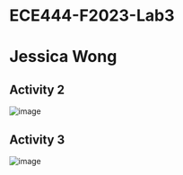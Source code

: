 # ECE444-F2023-Lab3
# Jessica Wong

## Activity 2
![image](https://github.com/jessicawong3/ECE444-F2023-Lab1/assets/71729026/6fb7ed4f-53be-4b40-a8f4-c9547c3187eb)


## Activity 3
![image](https://github.com/jessicawong3/ECE444-F2023-Lab1/assets/71729026/3884232f-44d5-4ede-8268-200387d45d98)
